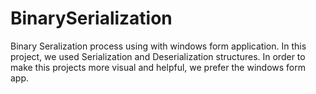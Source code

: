 # BinarySerialization
Binary Seralization process using with windows form application.
In this project, we used Serialization and Deserialization structures.
In order to make this projects more visual and helpful, we prefer the windows form app.

